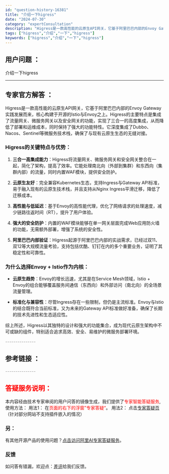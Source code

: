 ```yaml
---
id: "question-history-16381"
title: "介绍一下higress"
date: "2024-07-30"
category: "expertConsultation"
description: "Higress是一款高性能的云原生API网关，它基于阿里巴巴内部的Envoy Gateway实践发展而来，核心构建于开源的Istio与Envoy之上。Higress的主要特点是集成了流量网关、微服务网关以及安全网关的功能，实现了三合一的高度集成，从而降低了部署和运维成本，同时保持了强大的功能特性。它"
tags: ["higress","介绍","一下","higress"]
keywords: ["higress","介绍","一下","higress"]
---
```


## 用户问题 ： 
 介绍一下higress  

---------------
## 专家官方解答 ：

Higress是一款高性能的云原生API网关，它基于阿里巴巴内部的Envoy Gateway实践发展而来，核心构建于开源的Istio与Envoy之上。Higress的主要特点是集成了流量网关、微服务网关以及安全网关的功能，实现了三合一的高度集成，从而降低了部署和运维成本，同时保持了强大的功能特性。它深度集成了Dubbo、Nacos、Sentinel等微服务技术栈，确保了与现有云原生生态的无缝对接。

### Higress的关键特点与优势：

1. **三合一高集成能力**：Higress将流量网关、微服务网关和安全网关整合在一起，简化了架构，提高了效率。它能处理南北向（外部到集群）和东西向（集群内部）的流量，同时内置WAF模块，提供安全防护。

2. **云原生友好**：完全兼容Kubernetes生态，支持Ingress与Gateway API标准，易于融入现有的云原生技术栈，并且支持从Nginx Ingress平滑迁移，降低了迁移成本。

3. **高性能与低延迟**：基于Envoy的高性能代理，优化了网络请求的处理速度，减少链路往返时间（RT），提升了用户体验。

4. **强大的安全防护**：内置的WAF模块能够在单一网关层面完成Web应用防火墙的功能，无需额外部署，增强了系统的安全性。

5. **阿里巴巴内部验证**：Higress起源于阿里巴巴内部的实战需求，已经过双11、双12等大规模流量考验，支持包括优酷、钉钉在内的多个重要业务，证明了其稳定性和可靠性。

### 为什么选择Envoy + Istio作为内核：

- **云原生趋势**：Envoy的增长迅速，尤其是在Service Mesh领域，Istio + Envoy的组合能够覆盖服务间通信（东西向）和外部访问（南北向）的全场景流量管理。
  
- **标准化与兼容性**：尽管Ingress存在一些限制，但仍是主流标准。Envoy与Istio的结合既符合当前标准，又为未来的Gateway API标准做好准备，确保了长期的技术先进性和生态适应性。

综上所述，Higress以其独特的设计和强大的功能集合，成为现代云原生架构中不可或缺的组件，特别适合追求高效、安全、易维护的微服务部署环境。


<font color="#949494">---------------</font> 


## 参考链接 ：



 <font color="#949494">---------------</font> 
 


## <font color="#FF0000">答疑服务说明：</font> 

本内容经由技术专家审阅的用户问答的镜像生成，我们提供了<font color="#FF0000">专家智能答疑服务</font>,使用方法：
用法1： 在<font color="#FF0000">页面的右下的浮窗”专家答疑“</font>。
用法2： 点击[专家答疑页](https://answer.opensource.alibaba.com/docs/intro)（针对部分网站不支持插件嵌入的情况）
### 另：


有其他开源产品的使用问题？[点击访问阿里AI专家答疑服务](https://answer.opensource.alibaba.com/docs/intro)。
### 反馈
如问答有错漏，欢迎点：[差评](https://ai.nacos.io/user/feedbackByEnhancerGradePOJOID?enhancerGradePOJOId=16382)给我们反馈。
